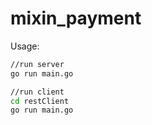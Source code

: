 # mixin_payment
Usage:
```bash
//run server
go run main.go

//run client 
cd restClient
go run main.go
```
